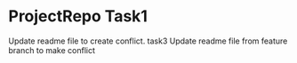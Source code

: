# ProjectRepo Task1
Update readme file to create conflict. task3
Update readme file from feature branch to make conflict
